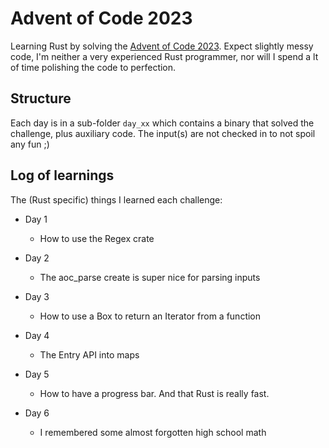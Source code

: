 # Advent of Code 2023

Learning Rust by solving the [Advent of Code 2023](https://adventofcode.com/2023). Expect slightly messy code, I'm neither a very 
experienced Rust programmer, nor will I spend a lt of time polishing the code to perfection.


## Structure

Each day is in a sub-folder `day_xx` which contains a binary that solved the challenge, plus auxiliary code. 
The input(s) are not checked in to not spoil any fun ;) 

## Log of learnings

The (Rust specific) things I learned each challenge:

- Day 1
  - How to use the Regex crate

- Day 2
  - The aoc_parse create is super nice for parsing inputs

- Day 3
  - How to use a Box to return an Iterator from a function 

- Day 4
  - The Entry API into maps

- Day 5
  - How to have a progress bar. And that Rust is really fast. 

- Day 6
  - I remembered some almost forgotten high school math